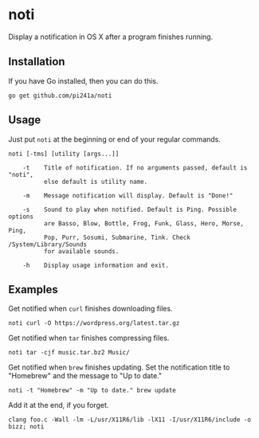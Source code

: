 # noti
Display a notification in OS X after a program finishes running.

## Installation
If you have Go installed, then you can do this.
````
go get github.com/pi241a/noti
````

## Usage
Just put `noti` at the beginning or end of your regular commands.
````
noti [-tms] [utility [args...]]

    -t    Title of notification. If no arguments passed, default is "noti",
          else default is utility name.

    -m    Message notification will display. Default is "Done!"

    -s    Sound to play when notified. Default is Ping. Possible options
          are Basso, Blow, Bottle, Frog, Funk, Glass, Hero, Morse, Ping,
          Pop, Purr, Sosumi, Submarine, Tink. Check /System/Library/Sounds
          for available sounds.

    -h    Display usage information and exit.
````

## Examples
Get notified when `curl` finishes downloading files.
````
noti curl -O https://wordpress.org/latest.tar.gz
````

Get notified when `tar` finishes compressing files.
````
noti tar -cjf music.tar.bz2 Music/
````

Get notified when `brew` finishes updating. Set the notification title to
"Homebrew" and the message to "Up to date."
````
noti -t "Homebrew" -m "Up to date." brew update
````

Add it at the end, if you forget.
````
clang foo.c -Wall -lm -L/usr/X11R6/lib -lX11 -I/usr/X11R6/include -o bizz; noti
````
